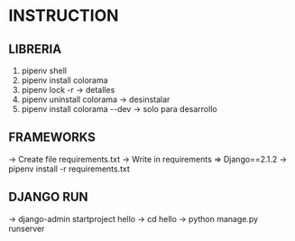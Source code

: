 # INSTRUCTION

## LIBRERIA

1. pipenv shell
2. pipenv install colorama
3. pipenv lock -r -> detalles
4. pipenv uninstall colorama -> desinstalar
5. pipenv install colorama --dev -> solo para desarrollo

## FRAMEWORKS

-> Create file requirements.txt
-> Write in requirements => Django==2.1.2
-> pipenv install -r requirements.txt

## DJANGO RUN

-> django-admin startproject hello
-> cd hello
-> python manage.py runserver
